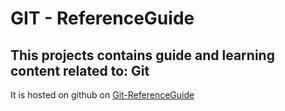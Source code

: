 # GIT - ReferenceGuide

## This projects contains guide and learning content related to: Git

It is hosted on github on [Git-ReferenceGuide](https://github.com/CMQNordic/Git-ReferenceGuide)